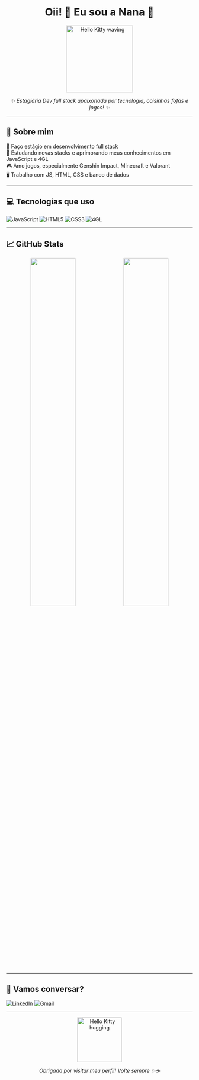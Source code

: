 <h1 align="center">Oii! 🐾 Eu sou a Nana 💖</h1>

<p align="center">
  <img src="https://i.pinimg.com/originals/c5/24/8e/c5248ed334ed6965c2167910024da02d.gif" width="180" alt="Hello Kitty waving" />
</p>

<p align="center"><i>✨ Estagiária Dev full stack apaixonada por tecnologia, coisinhas fofas e jogos! ✨</i></p>

---

## 🧁 Sobre mim

🎀 Faço estágio em desenvolvimento full stack  
🌱 Estudando novas stacks e aprimorando meus conhecimentos em JavaScript e 4GL  
🎮 Amo jogos, especialmente Genshin Impact, Minecraft e Valorant  
🖥️ Trabalho com JS, HTML, CSS e banco de dados  

---

## 💻 Tecnologias que uso

![JavaScript](https://img.shields.io/badge/JavaScript-F7DF1E?style=for-the-badge&logo=javascript&logoColor=black)
![HTML5](https://img.shields.io/badge/HTML5-F06529?style=for-the-badge&logo=html5&logoColor=white)
![CSS3](https://img.shields.io/badge/CSS3-2965F1?style=for-the-badge&logo=css3&logoColor=white)
![4GL](https://img.shields.io/badge/4GL-BD93F9?style=for-the-badge&logo=data&logoColor=white)

---

## 📈 GitHub Stats

<div align="center">
  <img src="https://github-readme-stats.vercel.app/api?username=NanaAlex&show_icons=true&theme=tokyonight&title_color=ffb6c1&icon_color=ff69b4&text_color=ffffff&bg_color=0d1117" width="49%"/>
  <img src="https://github-readme-streak-stats.herokuapp.com/?user=NanaAlex&theme=tokyonight&hide_border=true" width="49%"/>
</div>

---

## 🌷 Vamos conversar?

[![LinkedIn](https://img.shields.io/badge/LinkedIn-0077B5?style=for-the-badge&logo=linkedin&logoColor=white)]([https://linkedin.com/in/nathacha-cardoso](https://www.linkedin.com/in/nathacha-cardoso-3000a32a2))  
[![Gmail](https://img.shields.io/badge/Gmail-EA4335?style=for-the-badge&logo=gmail&logoColor=white)](mailto:nathachaalexsandra@gmail.com)

---

<p align="center">
  <img src="https://i.pinimg.com/originals/82/7b/1c/827b1c62b0655c108e818ce345d91d63.gif" width="120" alt="Hello Kitty hugging" />
</p>

<p align="center"><i>Obrigada por visitar meu perfil! Volte sempre ✨☕</i></p>

